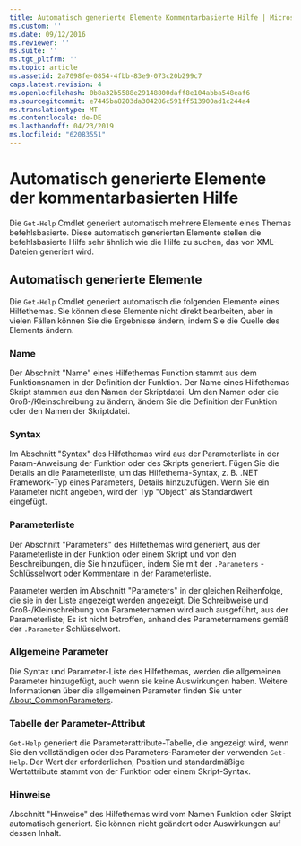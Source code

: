 ```yaml
---
title: Automatisch generierte Elemente Kommentarbasierte Hilfe | Microsoft-Dokumentation
ms.custom: ''
ms.date: 09/12/2016
ms.reviewer: ''
ms.suite: ''
ms.tgt_pltfrm: ''
ms.topic: article
ms.assetid: 2a7098fe-0854-4fbb-83e9-073c20b299c7
caps.latest.revision: 4
ms.openlocfilehash: 0b8a32b5588e29148800daff8e104abba548eaf6
ms.sourcegitcommit: e7445ba8203da304286c591ff513900ad1c244a4
ms.translationtype: MT
ms.contentlocale: de-DE
ms.lasthandoff: 04/23/2019
ms.locfileid: "62083551"
---
```

# <a name="autogenerated-elements-of-comment-based-help"></a>Automatisch generierte Elemente der kommentarbasierten Hilfe

Die `Get-Help` Cmdlet generiert automatisch mehrere Elemente eines Themas befehlsbasierte. Diese automatisch generierten Elemente stellen die befehlsbasierte Hilfe sehr ähnlich wie die Hilfe zu suchen, das von XML-Dateien generiert wird.

## <a name="autogenerated-elements"></a>Automatisch generierte Elemente

Die `Get-Help` Cmdlet generiert automatisch die folgenden Elemente eines Hilfethemas. Sie können diese Elemente nicht direkt bearbeiten, aber in vielen Fällen können Sie die Ergebnisse ändern, indem Sie die Quelle des Elements ändern.

### <a name="name"></a>Name

Der Abschnitt "Name" eines Hilfethemas Funktion stammt aus dem Funktionsnamen in der Definition der Funktion. Der Name eines Hilfethemas Skript stammen aus den Namen der Skriptdatei. Um den Namen oder die Groß-/Kleinschreibung zu ändern, ändern Sie die Definition der Funktion oder den Namen der Skriptdatei.

### <a name="syntax"></a>Syntax

Im Abschnitt "Syntax" des Hilfethemas wird aus der Parameterliste in der Param-Anweisung der Funktion oder des Skripts generiert. Fügen Sie die Details an die Parameterliste, um das Hilfethema-Syntax, z. B. .NET Framework-Typ eines Parameters, Details hinzuzufügen. Wenn Sie ein Parameter nicht angeben, wird der Typ "Object" als Standardwert eingefügt.

### <a name="parameter-list"></a>Parameterliste

Der Abschnitt "Parameters" des Hilfethemas wird generiert, aus der Parameterliste in der Funktion oder einem Skript und von den Beschreibungen, die Sie hinzufügen, indem Sie mit der `.Parameters` -Schlüsselwort oder Kommentare in der Parameterliste.

Parameter werden im Abschnitt "Parameters" in der gleichen Reihenfolge, die sie in der Liste angezeigt werden angezeigt. Die Schreibweise und Groß-/Kleinschreibung von Parameternamen wird auch ausgeführt, aus der Parameterliste; Es ist nicht betroffen, anhand des Parameternamens gemäß der `.Parameter` Schlüsselwort.

### <a name="common-parameters"></a>Allgemeine Parameter

Die Syntax und Parameter-Liste des Hilfethemas, werden die allgemeinen Parameter hinzugefügt, auch wenn sie keine Auswirkungen haben. Weitere Informationen über die allgemeinen Parameter finden Sie unter [About_CommonParameters](/powershell/module/microsoft.powershell.core/about/about_commonparameters).

### <a name="parameter-attribute-table"></a>Tabelle der Parameter-Attribut

`Get-Help` generiert die Parameterattribute-Tabelle, die angezeigt wird, wenn Sie den vollständigen oder des Parameters-Parameter der verwenden `Get-Help`. Der Wert der erforderlichen, Position und standardmäßige Wertattribute stammt von der Funktion oder einem Skript-Syntax.

### <a name="remarks"></a>Hinweise

Abschnitt "Hinweise" des Hilfethemas wird vom Namen Funktion oder Skript automatisch generiert. Sie können nicht geändert oder Auswirkungen auf dessen Inhalt.
